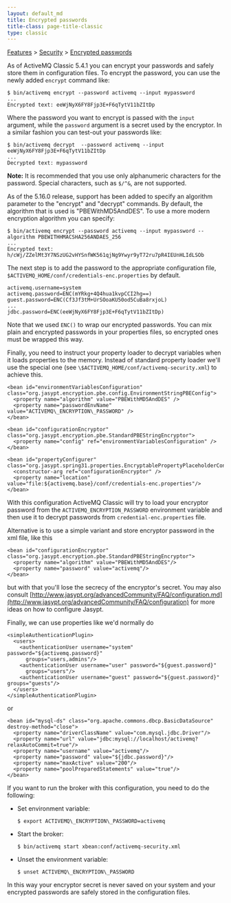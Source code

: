 ```yaml
---
layout: default_md
title: Encrypted passwords 
title-class: page-title-classic
type: classic
---
```


[Features](features) > [Security](security) > [Encrypted passwords](encrypted-passwords)


As of ActiveMQ Classic 5.4.1 you can encrypt your passwords and safely store them in configuration files. To encrypt the password, you can use the newly added `encrypt` command like:
```
$ bin/activemq encrypt --password activemq --input mypassword
...
Encrypted text: eeWjNyX6FY8Fjp3E+F6qTytV11bZItDp
```
Where the password you want to encrypt is passed with the `input` argument, while the `password` argument is a secret used by the encryptor. In a similar fashion you can test-out your passwords like:
```
$ bin/activemq decrypt  --password activemq --input eeWjNyX6FY8Fjp3E+F6qTytV11bZItDp
...
Decrypted text: mypassword
```
**Note:** It is recommended that you use only alphanumeric characters for the password. Special characters, such as `$/^&`, are not supported.

As of the 5.16.0 release, support has been added to specify an algorithm
parameter to the "encrypt" and "decrypt" commands. By default, the algorithm
that is used is "PBEWithMD5AndDES". To use a more modern encryption algorithm
you can specify:
```
$ bin/activemq encrypt --password activemq --input mypassword --algorithm PBEWITHHMACSHA256ANDAES_256
...
Encrypted text: h/cWj/ZZelMt3Y7NSzUG2vHYSnfWK561qjNg9Ywyr9yT72ru7pR4IEUnHLIdLSOb
```

The next step is to add the password to the appropriate configuration file, `$ACTIVEMQ_HOME/conf/credentials-enc.properties` by default.
```
activemq.username=system
activemq.password=ENC(mYRkg+4Q4hua1kvpCCI2hg==)
guest.password=ENC(Cf3Jf3tM+UrSOoaKU50od5CuBa8rxjoL)
...
jdbc.password=ENC(eeWjNyX6FY8Fjp3E+F6qTytV11bZItDp)
```
Note that we used `ENC()` to wrap our encrypted passwords. You can mix plain and encrypted passwords in your properties files, so encrypted ones must be wrapped this way.

Finally, you need to instruct your property loader to decrypt variables when it loads properties to the memory. Instead of standard property loader we'll use the special one (see `\$ACTIVEMQ_HOME/conf/activemq-security.xml`) to achieve this.
```
<bean id="environmentVariablesConfiguration" class="org.jasypt.encryption.pbe.config.EnvironmentStringPBEConfig">
  <property name="algorithm" value="PBEWithMD5AndDES" />
  <property name="passwordEnvName" value="ACTIVEMQ\_ENCRYPTION\_PASSWORD" />
</bean>
                                                                     
<bean id="configurationEncryptor" class="org.jasypt.encryption.pbe.StandardPBEStringEncryptor">
  <property name="config" ref="environmentVariablesConfiguration" />
</bean> 
    
<bean id="propertyConfigurer" class="org.jasypt.spring31.properties.EncryptablePropertyPlaceholderConfigurer"> 
  <constructor-arg ref="configurationEncryptor" /> 
  <property name="location" value="file:${activemq.base}/conf/credentials-enc.properties"/> 
</bean>
```
With this configuration ActiveMQ Classic will try to load your encryptor password from the `ACTIVEMQ_ENCRYPTION_PASSWORD` environment variable and then use it to decrypt passwords from `credential-enc.properties` file.

Alternative is to use a simple variant and store encryptor password in the xml file, like this
```
<bean id="configurationEncryptor" class="org.jasypt.encryption.pbe.StandardPBEStringEncryptor">
  <property name="algorithm" value="PBEWithMD5AndDES"/>
  <property name="password" value="activemq"/>
</bean>
```
but with that you'll lose the secrecy of the encryptor's secret. You may also consult [http://www.jasypt.org/advancedCommunity/FAQ/configuration.md](http://www.jasypt.org/advancedCommunity/FAQ/configuration) for more ideas on how to configure Jasypt.

Finally, we can use properties like we'd normally do
```
<simpleAuthenticationPlugin>
  <users>
    <authenticationUser username="system" password="${activemq.password}"
      groups="users,admins"/>
    <authenticationUser username="user" password="${guest.password}"
      groups="users"/>
    <authenticationUser username="guest" password="${guest.password}" groups="guests"/>
  </users>
</simpleAuthenticationPlugin>
```
or
```
<bean id="mysql-ds" class="org.apache.commons.dbcp.BasicDataSource" destroy-method="close">
  <property name="driverClassName" value="com.mysql.jdbc.Driver"/>
  <property name="url" value="jdbc:mysql://localhost/activemq?relaxAutoCommit=true"/>
  <property name="username" value="activemq"/>
  <property name="password" value="${jdbc.password}"/>
  <property name="maxActive" value="200"/>
  <property name="poolPreparedStatements" value="true"/>
</bean>
```
If you want to run the broker with this configuration, you need to do the following:

*   Set environment variable:
    ```
    $ export ACTIVEMQ\_ENCRYPTION\_PASSWORD=activemq
    ```
*   Start the broker:
    ```
    $ bin/activemq start xbean:conf/activemq-security.xml
    ```
*   Unset the environment variable:
    ```
    $ unset ACTIVEMQ\_ENCRYPTION\_PASSWORD
    ```

In this way your encryptor secret is never saved on your system and your encrypted passwords are safely stored in the configuration files.
